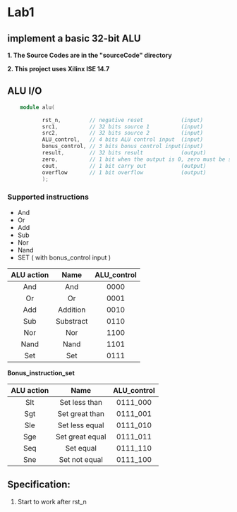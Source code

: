 # Lab1  
## implement a basic 32-bit ALU

**1. The Source Codes are in the "sourceCode" directory**

**2. This project uses Xilinx ISE 14.7**

## ALU I/O
```Verilog
    module alu(

           rst_n,         // negative reset            (input)
           src1,          // 32 bits source 1          (input)
           src2,          // 32 bits source 2          (input)
           ALU_control,   // 4 bits ALU control input  (input)
           bonus_control, // 3 bits bonus control input(input) 
           result,        // 32 bits result            (output)
           zero,          // 1 bit when the output is 0, zero must be set (output)
           cout,          // 1 bit carry out           (output)
           overflow       // 1 bit overflow            (output)
           );
``` 
### Supported instructions 
+ And 
+ Or 
+ Add
+ Sub 
+ Nor
+ Nand
+ SET ( with bonus_control input ) 

|ALU action | Name | ALU_control |
|:-:        |:-:   |:-:|
|And|And|0000|
|Or|Or|0001|
|Add|Addition|0010|
|Sub|Substract|0110|
|Nor|Nor|1100|
|Nand|Nand|1101|
|Set|Set|0111|

__Bonus_instruction_set__

|ALU action | Name | ALU_control |
|:-:        |:-:   |:-:|
|Slt|Set less than|0111_000|
|Sgt|Set great than|0111_001|
|Sle|Set less equal|0111_010|
|Sge|Set great equal|0111_011|
|Seq|Set equal|0111_110|
|Sne|Set not equal|0111_100|

## Specification:
1. Start to work after rst_n 
